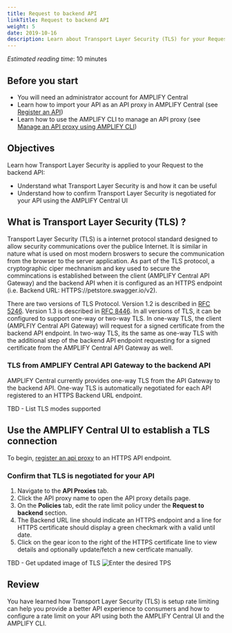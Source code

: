 ```yaml
---
title: Request to backend API
linkTitle: Request to backend API
weight: 5
date: 2019-10-16
description: Learn about Transport Layer Security (TLS) for your Request to the backend API.
---
```


*Estimated reading time*: 10 minutes

## Before you start

* You will need an administrator account for AMPLIFY Central
* Learn how to import your API as an API proxy in AMPLIFY Central (see [Register an API](/docs/central/quickstart/#register-an-api))
* Learn how to use the AMPLIFY CLI to manage an API proxy (see [Manage an API proxy using AMPLIFY CLI](/docs/central/cli_proxy_flow))

## Objectives

Learn how Transport Layer Security is applied to your Request to the backend API:

* Understand what Transport Layer Security is and how it can be useful
* Understand how to confirm Transport Layer Security is negotiated for your API using the AMPLIFY Central UI

## What is Transport Layer Security (TLS) ?

Transport Layer Security (TLS) is a internet protocol standard designed to allow security communications over the publice Internet.   It is similar in nature what is used on most modern broswers to secure the communication from the browser to the server application.  As part of the TLS protocol, a cryptographic ciper mechnanism and key used to secure the commincations is established between the client (AMPLIFY Central API Gateway) and the backend API when it is configured as an HTTPS endpoint (i.e. Backend URL:  HTTPS://petstore.swagger.io/v2).  

There are two versions of TLS Protocol.   Version 1.2 is described in [RFC 5246](https://tools.ietf.org/html/rfc5246).   Version 1.3 is described in [RFC 8446](https://tools.ietf.org/html/rfc8446).
In all versions of TLS, it can be configured to support one-way or two-way TLS.  In one-way TLS, the client (AMPLFIY Central API Gateway) will request for a signed certificate from the backend API endpoint.   In two-way TLS, its the same as one-way TLS with the additional step of the backend API endpoint requesting for a signed certificate from the AMPLIFY Central API Gateway as well.

### TLS from AMPLIFY Central API Gateway to the backend API

AMPLIFY Central currently provides one-way TLS from the API Gateway to the backend API.   One-way TLS is automatically negotiated for each API registered to an HTTPS Backend URL endpoint.

TBD - List TLS modes supported

## Use the AMPLIFY Central UI to establish a TLS connection

To begin, [register an api proxy](/docs/central/quickstart/#register-an-api) to an HTTPS API endpoint.

### Confirm that TLS is negotiated for your API

1. Navigate to the **API Proxies** tab.
2. Click the API proxy name to open the API proxy details page.
3. On the **Policies** tab, edit the rate limit policy under the **Request to backend** section. 
4. The Backend URL line should indicate an HTTPS endpoint and a line for HTTPS certificate should display a green checkmark with a valid until date.
5. Click on the gear icon to the right of the HTTPS certificate line to view details and optionally update/fetch a new certficate manually.

TBD - Get updated image of TLS
![Enter the desired TPS](/Images/central/proxy_rate_limit_box.png)




## Review

You have learned how Transport Layer Security (TLS) is setup rate limiting can help you provide a better API experience to consumers and how to configure a rate limit on your API using both the AMPLIFY Central UI and the AMPLIFY CLI.
